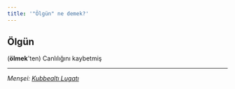 ```yaml
---
title: '"Ölgün" ne demek?'
---
```


## Ölgün
(**ölmek**'ten) Canlılığını kaybetmiş

---
*Menşei: [Kubbealtı Lugatı](https://www.lugatim.com/s/Ölgün)*